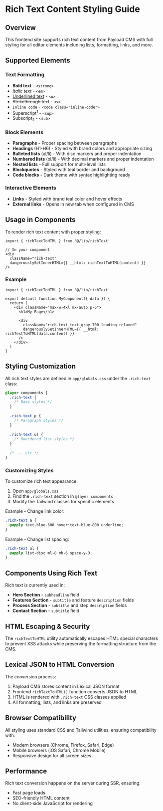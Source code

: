 # Rich Text Content Styling Guide

## Overview

This frontend site supports rich text content from Payload CMS with full styling for all editor elements including lists, formatting, links, and more.

## Supported Elements

### Text Formatting
- **Bold text** - `<strong>`
- *Italic text* - `<em>`
- <u>Underlined text</u> - `<u>`
- ~~Strikethrough text~~ - `<s>`
- `Inline code` - `<code class="inline-code">`
- Superscript<sup>1</sup> - `<sup>`
- Subscript<sub>2</sub> - `<sub>`

### Block Elements
- **Paragraphs** - Proper spacing between paragraphs
- **Headings** (H1-H6) - Styled with brand colors and appropriate sizing
- **Bulleted lists** (ul/li) - With disc markers and proper indentation
- **Numbered lists** (ol/li) - With decimal markers and proper indentation
- **Nested lists** - Full support for multi-level lists
- **Blockquotes** - Styled with teal border and background
- **Code blocks** - Dark theme with syntax highlighting ready

### Interactive Elements
- **Links** - Styled with brand teal color and hover effects
- **External links** - Opens in new tab when configured in CMS

## Usage in Components

To render rich text content with proper styling:

```tsx
import { richTextToHTML } from '@/lib/richText'

// In your component
<div 
  className="rich-text"
  dangerouslySetInnerHTML={{ __html: richTextToHTML(content) }}
/>
```

### Example

```tsx
import { richTextToHTML } from '@/lib/richText'

export default function MyComponent({ data }) {
  return (
    <div className="max-w-4xl mx-auto p-6">
      <h1>My Page</h1>
      
      <div 
        className="rich-text text-gray-700 leading-relaxed"
        dangerouslySetInnerHTML={{ __html: richTextToHTML(data.content) }}
      />
    </div>
  )
}
```

## Styling Customization

All rich text styles are defined in `app/globals.css` under the `.rich-text` class:

```css
@layer components {
  .rich-text {
    /* Base styles */
  }
  
  .rich-text p {
    /* Paragraph styles */
  }
  
  .rich-text ul {
    /* Unordered list styles */
  }
  
  /* ... etc */
}
```

### Customizing Styles

To customize rich text appearance:

1. Open `app/globals.css`
2. Find the `.rich-text` section in `@layer components`
3. Modify the Tailwind classes for specific elements

Example - Change link color:
```css
.rich-text a {
  @apply text-blue-600 hover:text-blue-800 underline;
}
```

Example - Change list spacing:
```css
.rich-text ul {
  @apply list-disc ml-8 mb-6 space-y-3;
}
```

## Components Using Rich Text

Rich text is currently used in:

- **Hero Section** - `subheadline` field
- **Features Section** - `subtitle` and feature `description` fields
- **Process Section** - `subtitle` and step `description` fields
- **Contact Section** - `subtitle` field

## HTML Escaping & Security

The `richTextToHTML` utility automatically escapes HTML special characters to prevent XSS attacks while preserving the formatting structure from the CMS.

## Lexical JSON to HTML Conversion

The conversion process:
1. Payload CMS stores content in Lexical JSON format
2. Frontend `richTextToHTML()` function converts JSON to HTML
3. HTML is rendered with `.rich-text` CSS classes applied
4. All formatting, lists, and links are preserved

## Browser Compatibility

All styling uses standard CSS and Tailwind utilities, ensuring compatibility with:
- Modern browsers (Chrome, Firefox, Safari, Edge)
- Mobile browsers (iOS Safari, Chrome Mobile)
- Responsive design for all screen sizes

## Performance

Rich text conversion happens on the server during SSR, ensuring:
- Fast page loads
- SEO-friendly HTML content
- No client-side JavaScript for rendering

